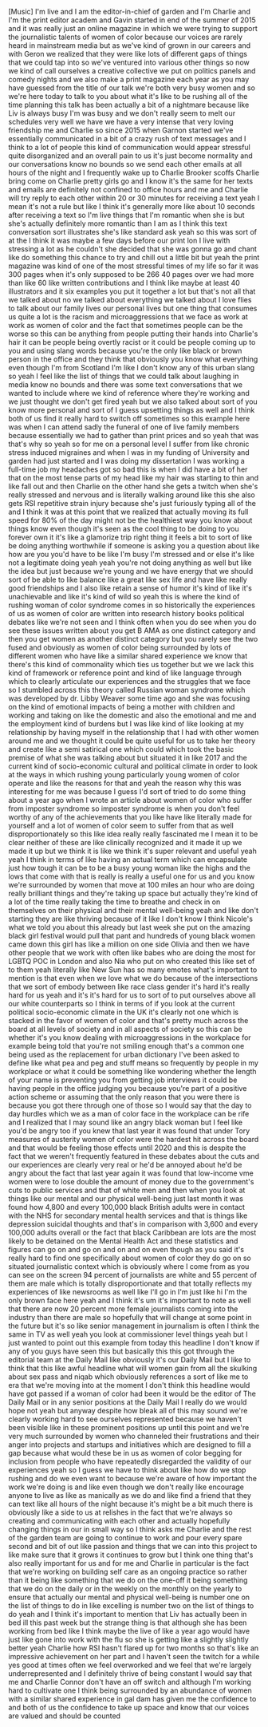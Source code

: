 
[Music]
I&#39;m live and I am the editor-in-chief of
garden and I&#39;m Charlie and I&#39;m the print
editor academ and Gavin started in end
of the summer of 2015 and it was really
just an online magazine in which we were
trying to support the journalistic
talents of women of color because our
voices are rarely heard in mainstream
media but as we&#39;ve kind of grown in our
careers and with Geron we realized that
they were like lots of different gaps of
things that we could tap into
so we&#39;ve ventured into various other
things so now we kind of call ourselves
a creative collective we put on politics
panels and comedy nights and we also
make a print magazine each year as you
may have guessed from the title of our
talk we&#39;re both very busy women and so
we&#39;re here today to talk to you about
what it&#39;s like to be rushing all of the
time planning this talk has been
actually a bit of a nightmare because
like Liv is always busy I&#39;m was busy and
we don&#39;t really seem to melt our
schedules very well we have we have a
very intense that very loving friendship
me and Charlie
so since 2015 when Garnon started we&#39;ve
essentially communicated in a bit of a
crazy rush of text messages and I think
to a lot of people this kind of
communication would appear stressful
quite disorganized and an overall pain
to us it&#39;s just become normality and our
conversations know no bounds so we send
each other emails at all hours of the
night and I frequently wake up to
Charlie Brooker scoffs Charlie bring
come on Charlie pretty girls go and I
know it&#39;s the same for her texts and
emails are definitely not confined to
office hours and me and Charlie will try
reply to each other within 20 or 30
minutes for receiving a text yeah I mean
it&#39;s not a rule but like I think it&#39;s
generally more like about 10 seconds
after receiving a text so I&#39;m live
things that I&#39;m romantic when she is but
she&#39;s actually definitely more romantic
than I am as I think this text
conversation sort illustrates she&#39;s like
standard ask yeah so this was sort of at
the I think it was maybe a few days
before our print lon
I live with stressing a lot as he
couldn&#39;t she decided that she was gonna
go and chant like do something this
chance to try and chill out a little bit
but yeah the print magazine was kind of
one of the most stressful times of my
life so far it was 300 pages when it&#39;s
only supposed to be 266 40 pages over we
had more than like 60 like written
contributions and I think like maybe at
least 40 illustrators and it six
examples you put it together a lot but
that&#39;s not all that we talked about no
we talked about everything we talked
about I love flies to talk about our
family lives our personal lives but one
thing that consumes us quite a lot is
the racism and microaggressions that we
face as work at work as women of color
and the fact that sometimes people can
be the worse so this can be anything
from people putting their hands into
Charlie&#39;s hair it can be people being
overtly racist or it could be people
coming up to you and using slang words
because you&#39;re the only like black or
brown person in the office and they
think that obviously you know what
everything even though I&#39;m from Scotland
I&#39;m like I don&#39;t know any of this urban
slang so yeah I feel like the list of
things that we could talk about laughing
in media know no bounds and there was
some text conversations that we wanted
to include where we kind of reference
where they&#39;re working and we just
thought we don&#39;t get fired yeah but we
also talked about sort of you know more
personal and sort of I guess upsetting
things as well and I think both of us
find it really hard to switch off
sometimes so this example here was when
I can attend
sadly the funeral of one of live family
members because essentially we had to
gather than print prices and so yeah
that was that&#39;s why so yeah so for me on
a personal level I suffer from like
chronic stress induced migraines and
when I was in my funding of University
and garden had just started and I was
doing my dissertation I was working a
full-time job my headaches got so bad
this is when I did have a bit of her
that on the most tense parts of my head
like my hair was starting to thin and
like fall out and then Charlie on the
other hand she gets a twitch when she&#39;s
really stressed and nervous and is
literally walking around like this she
also gets RSI repetitive strain injury
because she&#39;s just furiously typing all
of the
and I think it was at this point that we
realized that actually moving its full
speed for 80% of the day might not be
the healthiest way you know about things
know even though it&#39;s seen as the cool
thing to be doing to you forever own it
it&#39;s like a glamorize trip right thing
it feels a bit to sort of like be doing
anything worthwhile if someone is asking
you a question about like how are you
you&#39;d have to be like I&#39;m busy I&#39;m
stressed and or else it&#39;s like not a
legitimate doing yeah yeah you&#39;re not
doing anything as well but like the idea
but just because we&#39;re young and we have
energy that we should sort of be able to
like balance like a great like sex life
and have like really good friendships
and I also like retain a sense of humor
it&#39;s kind of like it&#39;s unachievable and
like it&#39;s kind of wild so yeah this is
where the kind of rushing woman of color
syndrome comes in so historically the
experiences of us as women of color are
written into research history books
political debates like we&#39;re not seen
and I think often when you do see when
you do see these issues written about
you get B AMA as one distinct category
and then you get women as another
distinct category but you rarely see the
two fused and obviously as women of
color being surrounded by lots of
different women who have like a similar
shared experience we know that there&#39;s
this kind of commonality which ties us
together but we we lack this kind of
framework or reference point and kind of
like language through which to clearly
articulate our experiences and the
struggles that we face so I stumbled
across this theory called Russian woman
syndrome which was developed by dr.
Libby Weaver
some time ago and she was focusing on
the kind of emotional impacts of being a
mother with children and working and
taking on like the domestic and also the
emotional and me and the employment kind
of burdens but I was like kind of like
looking at my relationship by having
myself in the relationship that I had
with other women around me and we
thought it could be quite useful for us
to take her theory and create like a
semi satirical one which could which
took the basic premise of what she was
talking about but situated it in like
2017 and the current kind of
socio-economic cultural and political
climate in order to look at the ways in
which rushing young particularly young
women of color operate and like the
reasons for that and yeah the reason why
this was interesting for me was because
I guess I&#39;d sort of tried to do some
thing about a year ago when I wrote an
article about women of color who suffer
from imposter syndrome so imposter
syndrome is when you don&#39;t feel worthy
of any of the achievements that you like
have like literally made for yourself
and a lot of women of color seem to
suffer from that as well
disproportionately so this like idea
really really fascinated me I mean it to
be clear neither of these are like
clinically recognized and it made it up
we made it up but we think it is like we
think it&#39;s super relevant and useful
yeah yeah I think in terms of like
having an actual term which can
encapsulate just how tough it can be to
be a busy young woman like the highs and
the lows that come with that is really
is really a useful one for us and you
know we&#39;re surrounded by women that move
at 100 miles an hour who are doing
really brilliant things and they&#39;re
taking up space but actually they&#39;re
kind of a lot of the time really taking
the time to breathe and check in on
themselves on their physical and their
mental well-being yeah and like don&#39;t
starting they are like thriving because
of it like I don&#39;t know I think Nicole&#39;s
what we told you about this already but
last week she put on the amazing black
girl festival would pull that pant and
hundreds of young black women came down
this girl has like a million on one side
Olivia and then we have other people
that we work with often like babes who
are doing the most for LGBTQ POC in
London and also Nia who put on who
created this like set of to them yeah
literally like New Sun has so many
emotes what&#39;s important to mention is
that even when we love what we do
because of the intersections that we
sort of embody between like race class
gender it&#39;s hard it&#39;s really hard for us
yeah and it&#39;s it&#39;s hard for us to sort
of to put ourselves above all our white
counterparts so I think in terms of if
you look at the current political
socio-economic climate in the UK it&#39;s
clearly not one which is stacked in the
favor of women of color and that&#39;s
pretty much across the board at all
levels of society and in all aspects of
society so this can be whether it&#39;s you
know dealing with microaggressions in
the workplace for example being told
that you&#39;re not smiling enough that&#39;s a
common one being used as the replacement
for urban dictionary I&#39;ve been asked to
define like what pea and peg and stuff
means so frequently by people in my
workplace or what it could be something
like wondering whether the length of
your name is preventing you from getting
job interviews it could be having people
in the office judging you because you&#39;re
part of a
positive action scheme or assuming that
the only reason that you were there is
because you got there through one of
those so I would say that the day to day
hurdles which we as a man of color face
in the workplace can be rife and I
realized that I may sound like an angry
black woman but I feel like you&#39;d be
angry too if you knew that last year it
was found that under Tory measures of
austerity women of color were the
hardest hit across the board and that
would be feeling those effects until
2020 and this is despite the fact that
we weren&#39;t frequently featured in these
debates about the cuts and our
experiences are clearly very real or
he&#39;d be annoyed about he&#39;d be angry
about the fact that last year again it
was found that low-income vme women were
to lose double the amount of money due
to the government&#39;s cuts to public
services and that of white men and then
when you look at things like our mental
and our physical well-being just last
month it was found how 4,800 and every
100,000 black British adults were in
contact with the NHS for secondary
mental health services and that is
things like depression suicidal thoughts
and that&#39;s in comparison with 3,600 and
every 100,000 adults overall or the fact
that black Caribbean are lots are the
most likely to be detained on the Mental
Health Act and these statistics and
figures can go on and go on and on and
on even though as you said it&#39;s really
hard to find one specifically about
women of color they do go on so situated
journalistic context which is obviously
where I come from as you can see on the
screen 94 percent of journalists are
white and 55 percent of them are male
which is totally disproportionate and
that totally reflects my experiences of
like newsrooms as well like I&#39;ll go in
I&#39;m just like hi I&#39;m the only brown face
here yeah and I think it&#39;s um it&#39;s
important to note as well that there are
now 20 percent more female journalists
coming into the industry than there are
male so hopefully that will change at
some point in the future but it&#39;s so
like senior management in journalism is
often I think the same in TV as well
yeah you look at commissioner level
things yeah but I just wanted to point
out this example from today this
headline I don&#39;t know if any of you guys
have seen this but basically this this
got through the editorial team at the
Daily Mail like obviously it&#39;s our Daily
Mail but I like to think that this like
awful headline what will women gain from
all the skulking about sex pass and
niqab which obviously references a sort
of like me to era that we&#39;re moving into
at the moment I don&#39;t think this
headline would have got passed if a
woman of color had been it would be the
editor of The Daily Mail or in any
senior positions at the Daily Mail I
really do
we would hope not yeah but anyway
despite how bleak all of this may sound
we&#39;re clearly working hard to see
ourselves represented because we haven&#39;t
been visible like in these prominent
positions up until this point and we&#39;re
very much surrounded by women who
channeled their frustrations and their
anger into projects and startups and
initiatives which are designed to fill a
gap because what would these be in us as
women of color begging for inclusion
from people who have repeatedly
disregarded the validity of our
experiences yeah so I guess we have to
think about like how do we stop rushing
and do we even want to because we&#39;re
aware of how important the work we&#39;re
doing is and like even though we don&#39;t
really like encourage anyone to live as
like as manically as we do and like find
a friend that they can text like all
hours of the night because it&#39;s might be
a bit much there is obviously like a
side to us at relishes in the fact that
we&#39;re always so creating and
communicating with each other and
actually hopefully changing things in
our in small way so I think asks me
Charlie and the rest of the garden team
are going to continue to work and pour
every spare second and bit of out like
passion and things that we can into this
project to like make sure that it grows
it continues to grow but I think one
thing that&#39;s also really important for
us and for me and Charlie in particular
is the fact that we&#39;re working on
building self care as an ongoing
practice so rather than it being like
something that we do on the one-off it
being something that we do on the daily
or in the weekly on the monthly on the
yearly to ensure that actually our
mental and physical well-being is number
one on the list of things to do in like
excelling is number two on the list of
things to do yeah and I think it&#39;s
important to mention that Liv has
actually been in bed ill this past week
but the strange thing is that although
she has been working from bed like I
think maybe the live of like a year ago
would have just like gone into work with
the flu so she is getting like a
slightly slightly better yeah Charlie
how RSI hasn&#39;t flared up for two months
so that&#39;s like an impressive achievement
on her part
and I haven&#39;t seen the twitch for a
while yes good at times often we feel
overworked and we feel that we&#39;re
largely underrepresented and I
definitely thrive of being constant
I would say that me and Charlie Connor
don&#39;t have an off switch
and although I&#39;m working hard to
cultivate one I think being surrounded
by an abundance of women with a similar
shared experience in gal dam has given
me the confidence to and both of us the
confidence to take up space and know
that our voices are valued and should be
counted
